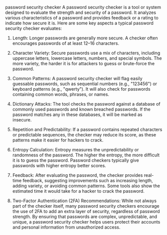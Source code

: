 password security checker
A password security checker is a tool or system designed to evaluate the strength and security of a password. It analyzes various characteristics of a password and provides feedback or a rating to indicate how secure it is. Here are some key aspects a typical password security checker evaluates:

1. Length:
Longer passwords are generally more secure. A checker often encourages passwords of at least 12–16 characters.

2. Character Variety:
Secure passwords use a mix of characters, including uppercase letters, lowercase letters, numbers, and special symbols. The more variety, the harder it is for attackers to guess or brute-force the password.

3. Common Patterns:
A password security checker will flag easily guessable passwords, such as sequential numbers (e.g., "123456") or keyboard patterns (e.g., "qwerty"). It will also check for passwords containing common words, phrases, or names.

4. Dictionary Attacks:
The tool checks the password against a database of commonly used passwords and known breached passwords. If the password matches any in these databases, it will be marked as insecure.

5. Repetition and Predictability:
If a password contains repeated characters or predictable sequences, the checker may reduce its score, as these patterns make it easier for hackers to crack.

6. Entropy Calculation:
Entropy measures the unpredictability or randomness of the password. The higher the entropy, the more difficult it is to guess the password. Password checkers typically give passwords with higher entropy better scores.

7. Feedback:
After evaluating the password, the checker provides real-time feedback, suggesting improvements such as increasing length, adding variety, or avoiding common patterns. Some tools also show the estimated time it would take for a hacker to crack the password.

8. Two-Factor Authentication (2FA) Recommendations:
While not always part of the checker itself, many password security checkers encourage the use of 2FA to add an extra layer of security, regardless of password strength. By ensuring that passwords are complex, unpredictable, and unique, a password security checker helps users protect their accounts and personal information from unauthorized access.
